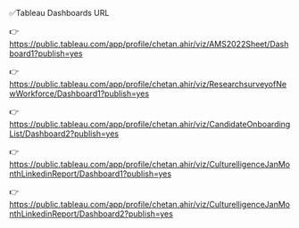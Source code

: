 ✅Tableau Dashboards URL 

👉 https://public.tableau.com/app/profile/chetan.ahir/viz/AMS2022Sheet/Dashboard1?publish=yes

👉 https://public.tableau.com/app/profile/chetan.ahir/viz/ResearchsurveyofNewWorkforce/Dashboard1?publish=yes

👉 https://public.tableau.com/app/profile/chetan.ahir/viz/CandidateOnboardingList/Dashboard2?publish=yes

👉 https://public.tableau.com/app/profile/chetan.ahir/viz/CulturelligenceJanMonthLinkedinReport/Dashboard1?publish=yes

👉 https://public.tableau.com/app/profile/chetan.ahir/viz/CulturelligenceJanMonthLinkedinReport/Dashboard2?publish=yes

